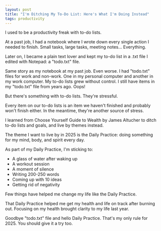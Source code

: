 ```yaml
---
layout: post
title: "I'm Ditching My To-Do List: Here's What I'm Doing Instead"
tags: productivity
---
```


I used to be a productivity freak with to-do lists.

At a past job, I had a notebook where I wrote down every single action I needed to finish. Small tasks, large tasks, meeting notes... Everything.

Later on, I became a plain text lover and kept my to-do list in a .txt file I edited with Notepad: a "todo.txt" file.

Same story as my notebook at my past job. Even worse. I had "todo.txt" files for work and non-work. One in my personal computer and another in my work computer. My to-do lists grew without control. I still have items in my "todo.txt" file from years ago. Oops!

But there's something with to-do lists. They're stressful.

Every item on our to-do lists is an item we haven't finished and probably won't finish either. In the meantime, they're another source of stress.

I learned from Choose Yourself Guide to Wealth by James Altucher to ditch to-do lists and goals, and live by themes instead.

The theme I want to live by in 2025 is the Daily Practice: doing something for my mind, body, and spirit every day.

As part of my Daily Practice, I'm sticking to:
- A glass of water after waking up
- A workout session
- A moment of silence
- Writing 200-250 words
- Coming up with 10 ideas
- Getting rid of negativity

Few things have helped me change my life like the Daily Practice.

That Daily Practice helped me get my health and life on track after burning out. Focusing on my health brought clarity to my life last year.

Goodbye "todo.txt" file and hello Daily Practice. That's my only rule for 2025. You should give it a try too.
